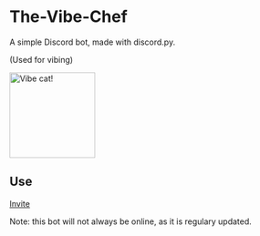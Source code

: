 # The-Vibe-Chef

A simple Discord bot, made with discord.py.

(Used for vibing)

<img src="https://i.pinimg.com/564x/00/f2/e0/00f2e0a2287ee40b918038f7e26f2f4c.jpg" alt="Vibe cat!" width="150"/>

## Use
[Invite](https://discord.com/oauth2/authorize?client_id=771763476946878484&permissions=8&scope=bot)

Note: this bot will not always be online, as it is regulary updated. 
